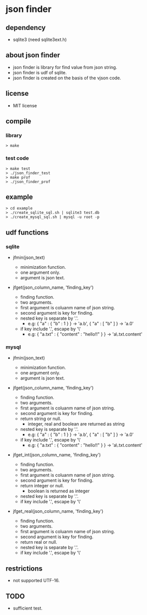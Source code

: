 # json finder

## dependency
* sqlite3 (need sqlite3ext.h)

## about json finder
* json finder is library for find value from json string.
* json finder is udf of sqlite.
* json finder is created on the basis of the vjson code.

## license
* MIT license

## compile
### library 
    > make

### test code
    > make test
    > ./json_finder_test
    > make prof
    > ./json_finder_prof

## example 
    > cd example
    > ./create_sqlite_sql.sh | sqlite3 test.db
    > ./create_mysql_sql.sh | mysql -u root -p

## udf functions

### sqlite
* jfmin(json_text)
    * minimization function.
    * one argument only.
    * argument is json text.

* jfget(json_column_name, 'finding_key')
    * finding function.
    * two arguments.
    * first argument is coluanm name of json string.
    * second argument is key for finding.
    * nested key is separate by '.'.
        * e.g: { "a" : { "b" : 1 } } -> 'a.b', { "a" : [ "b" ] }  -> 'a.0'
    * if key include '.', escape by '\\'
        * e.g:  { "a.txt" : { "content" : "hello!!" } } -> 'a\\.txt.content'

### mysql
* jfmin(json_text)
    * minimization function.
    * one argument only.
    * argument is json text.

* jfget(json_column_name, 'finding_key')
    * finding function.
    * two arguments.
    * first argument is coluanm name of json string.
    * second argument is key for finding.
    * return string or null.
        * integer, real and boolean are returned as string
    * nested key is separate by '.'.
        * e.g: { "a" : { "b" : 1 } } -> 'a.b', { "a" : [ "b" ] }  -> 'a.0'
    * if key include '.', escape by '\\'
        * e.g:  { "a.txt" : { "content" : "hello!!" } } -> 'a\\.txt.content'

* jfget_int(json_column_name, 'finding_key')
    * finding function.
    * two arguments.
    * first argument is coluanm name of json string.
    * second argument is key for finding.
    * return integer or null.
        * boolean is returned as integer
    * nested key is separate by '.'.
    * if key include '.', escape by '\\'

* jfget_real(json_column_name, 'finding_key')
    * finding function.
    * two arguments.
    * first argument is coluanm name of json string.
    * second argument is key for finding.
    * return real or null.
    * nested key is separate by '.'.
    * if key include '.', escape by '\\'

## restrictions
* not supported UTF-16.

## TODO
* sufficient test.
